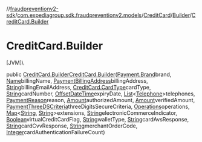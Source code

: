//[fraudpreventionv2-sdk](../../../../index.md)/[com.expediagroup.sdk.fraudpreventionv2.models](../../index.md)/[CreditCard](../index.md)/[Builder](index.md)/[CreditCard.Builder](-credit-card.-builder.md)

# CreditCard.Builder

[JVM]\

public [CreditCard.Builder](index.md)[CreditCard.Builder](-credit-card.-builder.md)([Payment.Brand](../../-payment/-brand/index.md)brand, [Name](../../-name/index.md)billingName, [PaymentBillingAddress](../../-payment-billing-address/index.md)billingAddress, [String](https://docs.oracle.com/javase/8/docs/api/java/lang/String.html)billingEmailAddress, [CreditCard.CardType](../-card-type/index.md)cardType, [String](https://docs.oracle.com/javase/8/docs/api/java/lang/String.html)cardNumber, [OffsetDateTime](https://docs.oracle.com/javase/8/docs/api/java/time/OffsetDateTime.html)expiryDate, [List](https://docs.oracle.com/javase/8/docs/api/java/util/List.html)&lt;[Telephone](../../-telephone/index.md)&gt;telephones, [PaymentReason](../../-payment-reason/index.md)reason, [Amount](../../-amount/index.md)authorizedAmount, [Amount](../../-amount/index.md)verifiedAmount, [PaymentThreeDSCriteria](../../-payment-three-d-s-criteria/index.md)threeDigitsSecureCriteria, [Operations](../../-operations/index.md)operations, [Map](https://docs.oracle.com/javase/8/docs/api/java/util/Map.html)&lt;[String](https://docs.oracle.com/javase/8/docs/api/java/lang/String.html), [String](https://docs.oracle.com/javase/8/docs/api/java/lang/String.html)&gt;extensions, [String](https://docs.oracle.com/javase/8/docs/api/java/lang/String.html)electronicCommerceIndicator, [Boolean](https://docs.oracle.com/javase/8/docs/api/java/lang/Boolean.html)virtualCreditCardFlag, [String](https://docs.oracle.com/javase/8/docs/api/java/lang/String.html)walletType, [String](https://docs.oracle.com/javase/8/docs/api/java/lang/String.html)cardAvsResponse, [String](https://docs.oracle.com/javase/8/docs/api/java/lang/String.html)cardCvvResponse, [String](https://docs.oracle.com/javase/8/docs/api/java/lang/String.html)merchantOrderCode, [Integer](https://docs.oracle.com/javase/8/docs/api/java/lang/Integer.html)cardAuthenticationFailureCount)
